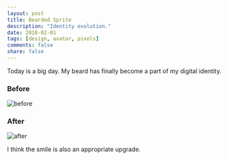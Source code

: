 ```yaml
---
layout: post
title: Bearded Sprite
description: "Identity evolution."
date: 2018-02-01
tags: [design, avatar, pixels]
comments: false
share: false
---
```


Today is a big day.  My beard has finally become a part of my digital identity.

### Before

![before](https://avatars2.githubusercontent.com/u/10855762?s=460&v=4)

### After

![after](https://avatars1.githubusercontent.com/u/10855762?s=400&u=b9835192c0b184d199278632e15d6f060a09ca22&v=4/)

I think the smile is also an appropriate upgrade.
